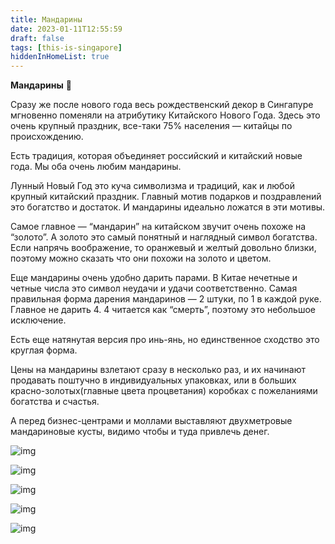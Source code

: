 ```yaml
---
title: Мандарины  
date: 2023-01-11T12:55:59
draft: false
tags: [this-is-singapore]
hiddenInHomeList: true
---
```

**Мандарины** 🍊 

Сразу же после нового года весь рождественский декор в Сингапуре мгновенно поменяли на атрибутику Китайского Нового Года. Здесь это очень крупный праздник, все-таки 75% населения — китайцы по происхождению.

Есть традиция, которая объединяет российский и китайский новые года. Мы оба очень любим мандарины. 

Лунный Новый Год это куча символизма и традиций, как и любой крупный китайский праздник. Главный мотив подарков и поздравлений это богатство и достаток. И мандарины идеально ложатся в эти мотивы.

Самое главное — “мандарин” на китайском звучит очень похоже на “золото”. А золото это самый понятный и наглядный символ богатства. Если напрячь воображение, то оранжевый и желтый довольно близки, поэтому можно сказать что они похожи на золото и цветом.

Еще мандарины очень удобно дарить парами. В Китае нечетные и четные числа это символ неудачи и удачи соответственно. Самая правильная форма дарения мандаринов — 2 штуки, по 1 в каждой руке. Главное не дарить 4. 4 читается как “смерть”, поэтому это небольшое исключение. 

Есть еще натянутая версия про инь-янь, но единственное сходство это круглая форма.

Цены на мандарины взлетают сразу в несколько раз, и их начинают продавать поштучно в индивидуальных упаковках, или в больших красно-золотых(главные цвета процветания) коробках с пожеланиями богатства и счастья.

А перед бизнес-центрами и моллами выставляют двухметровые мандариновые кусты, видимо чтобы и туда  привлечь денег.

![img](/images/this-is-singapore/photos/photo_173@11-01-2023_12-56-07.jpg#center)

![img](/images/this-is-singapore/photos/photo_174@11-01-2023_12-56-07.jpg#center)

![img](/images/this-is-singapore/photos/photo_175@11-01-2023_12-56-07.jpg#center)

![img](/images/this-is-singapore/photos/photo_176@11-01-2023_12-56-07.jpg#center)

![img](/images/this-is-singapore/photos/photo_177@11-01-2023_12-56-08.jpg#center)


